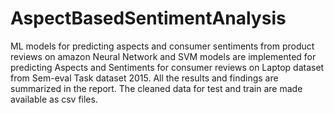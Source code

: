 # AspectBasedSentimentAnalysis
ML models for predicting aspects and consumer sentiments from product reviews on amazon
Neural Network and SVM models are implemented for predicting Aspects and Sentiments for consumer reviews on Laptop dataset from Sem-eval Task dataset 2015. 
All the results and findings are summarized in the report.
The cleaned data for test and train are made available as csv files.
